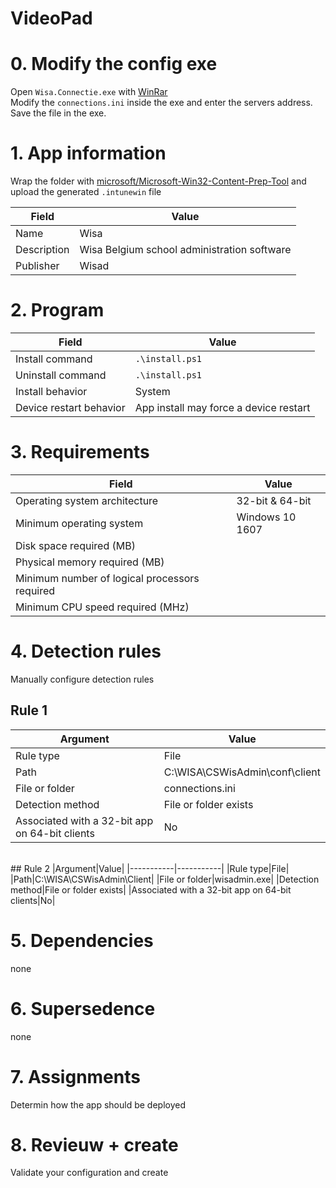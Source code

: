# __VideoPad__
# 0. Modify the config exe
Open `Wisa.Connectie.exe` with [WinRar](https://www.winrar.be/en/download) <br>
Modify the `connections.ini` inside the exe and enter the servers address. Save the file in the exe.

# 1. App information
Wrap the folder with [microsoft/Microsoft-Win32-Content-Prep-Tool](https://github.com/Microsoft/Microsoft-Win32-Content-Prep-Tool) and upload the generated `.intunewin` file

|Field|Value|
|-----------|-----------|
|Name|Wisa|
|Description|Wisa Belgium school administration software|
|Publisher|Wisad|

# 2. Program
|Field|Value|
|-----------|-----------|
|Install command|`.\install.ps1`|
|Uninstall command|`.\install.ps1`|
|Install behavior|System|
|Device restart behavior|App install may force a device restart|

# 3. Requirements
|Field|Value|
|-----------|-----------|
|Operating system architecture|32-bit & 64-bit|
|Minimum operating system|Windows 10 1607|
|Disk space required (MB)||
|Physical memory required (MB)||
|Minimum number of logical processors required||
|Minimum CPU speed required (MHz)||


# 4. Detection rules

Manually configure detection rules

## Rule 1
|Argument|Value|
|-----------|-----------|
|Rule type|File|
|Path|C:\WISA\CSWisAdmin\conf\client|
|File or folder|connections.ini|
|Detection method|File or folder exists|
|Associated with a 32-bit app on 64-bit clients|No|
<br>
## Rule 2
|Argument|Value|
|-----------|-----------|
|Rule type|File|
|Path|C:\WISA\CSWisAdmin\Client|
|File or folder|wisadmin.exe|
|Detection method|File or folder exists|
|Associated with a 32-bit app on 64-bit clients|No|

# 5. Dependencies
none

# 6. Supersedence
none

# 7. Assignments
Determin how the app should be deployed

# 8. Revieuw + create
Validate your configuration and create